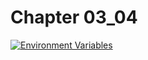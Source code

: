 # Chapter 03_04

[![Environment Variables](https://github.com/manish6007/lesson_03_04/actions/workflows/environment-variables.yml/badge.svg)](https://github.com/manish6007/lesson_03_04/actions/workflows/environment-variables.yml)
